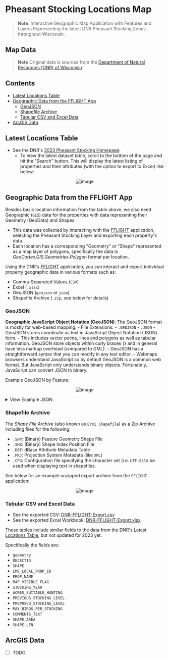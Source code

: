 # Pheasant Stocking Locations Map

> **Note**: Interactive Geographic Map Application with Features and Layers Representing the latest DNR Pheasant Stocking Zones throughout Wisconsin.

## Map Data

> **Note** Original data is sources from the [Department of Natural Resources (DNR) of Wisconsin](https://dnr.wisconsin.gov/).

## Contents

- [Latest Locations Table](#latest-locations-table)
- [Geographic Data from the FFLIGHT App](#geographic-data-from-the-fflight-app)
  - [GeoJSON](#geojson)
  - [Shapefile Archive](#shapefile-archive)
  - [Tabular CSV and Excel Data](#tabular-csv-and-excel-data)
 - [ArcGIS Data](#arcgis-data)

## Latest Locations Table

- See the DNR's [2023 Pheasant Stocking Homepage](https://apps.dnr.wi.gov/pheasantstocking/Index.aspx):
  - To view the latest dataset table, scroll to the bottom of the page and hit the "Search" button. This will display the latest listing of properties and their attributes (with the option to export to Excel) like below: 

<center>
  
![image](https://github.com/lakecountryhuntclub/pheasant-stocking-locations-map/assets/32652297/691fb999-2565-47ec-a7c5-c69cb52994e8)

</center>


## Geographic Data from the FFLIGHT App

Besides basic location information from the table above, we also need Geographic (`GIS`) data for the properties with data representing their Geometry (GeoData) and Shapes.

- This data was collected by interacting with the [FFLIGHT](https://dnr.wisconsin.gov/topic/Lands/FFLIGHT.html) application, selecting the Pheasant Stocking Layer and exporting each property's data.
- Each location has a corresponding "Geometry" or "Shape" represented as a map layer of polygons, specifically the data is *GeoCortex.GIS.Geometries.Polygon* format per location.

Using the DNR's [FFLIGHT](https://dnr.wisconsin.gov/topic/Lands/FFLIGHT.html) application, you can interact and export individual property geographic data in various formats such as:

- Comma-Separated Values (`CSV`)
- Excel (`.xlsx`)
- GeoJSON (`geojson` or `json`)
- Shapefile Archive (`.zip`, see below for details)  

### GeoJSON 

**Geographic JavaScript Object Notation (GeoJSON)**: The GeoJSON format is mostly for web-based mapping.
    -   File Extensions:
        -   `.GEOJSON`
        -   `.JSON`
    -   GeoJSON stores coordinate as text in JavaScript Object Notation (JSON) form. 
    -   This includes vector points, lines and polygons as well as tabular information. GeoJSON store objects within curly braces {} and in general have less markup overhead (compared to GML).
    -   GeoJSON has a straightforward syntax that you can modify in any text editor. 
    -   Webmaps browsers understand JavaScript so by default GeoJSON is a common web format. But JavaScript only understands binary objects. Fortunately, JavaScript can convert JSON to binary.

Example GeoJSON by Feature:

<center>

![image](https://github.com/lakecountryhuntclub/pheasant-stocking-locations-map/assets/32652297/360583a3-6ea6-4b44-9e1d-f7d1c3b59a8d)

</center>

<details><summary>View Example JSON</summary><p>

```json
{
    "type": "FeatureCollection",
    "name": "merged",
    "features": [
        {
            "type": "Feature",
            "properties": {
                "OBJECTID": 93740,
                "LMS_LOCAL_": 9493,
                "PROP_NAME": "SAUK PRAIRIE RECREATION AREA",
                "MAP_VISIBL": "Y",
                "STOCKING_Y": "2022",
                "ACRES_SUIT": 1000,
                "PROPOSED_S": 640,
                "MAX_BIRDS_": 100,
                "SHAPE_AREA": 4473445.1447146898,
                "SHAPE_LEN": 11418.340495075799
            },
            "geometry": {
                "type": "Polygon",
                "coordinates": [
                    [
                        [
                            543464.28870000038296,
                            322248.674499999731779
                        ],
                        [
                            543564.872899999842048,
                            322131.32630000077188
                        ],
                        [
                            543849.861499999649823,
                            321594.877199999988
                        ],
                        [
                            542760.199300000444055,
                            321653.551300000399351
                        ],
                        [
                            542768.581299999728799,
                            321041.664100000634789
                        ],
                        [
                            542701.5252,
                            321058.42820000089705
                        ],
                        [
                            542726.671299999579787,
                            320723.14750000089407
                        ],
                        [
                            543506.198800000362098,
                            320689.619400000199676
                        ],
                        [
                            543514.580799999646842,
                            319809.507699999958
                        ],
                        [
                            541335.25650000013411,
                            319809.507699999958
                        ],
                        [
                            541343.638500000350177,
                            320815.349700000137091
                        ],
                        [
                            541243.0543,
                            321033.282099999487
                        ],
                        [
                            541553.188900000415742,
                            321041.664100000634789
                        ],
                        [
                            541553.188900000415742,
                            322282.202600000426173
                        ],
                        [
                            543464.28870000038296,
                            322248.674499999731779
                        ]
                    ]
                ]
            }
        },
        // ... etc.
````

</p></details>

### Shapefile Archive

The *Shape File Archive* (also known as `Ersi Shapefile`) as a Zip Archive including files for the following:
  - `.SHP`: (Binary) Feature Geometry Shape File
  - `.SHX`: (Binary) Shape Index Position File
  - `.DBF`: dBase Attribute Metadata Table
  - `.PRJ`: Projection System Metadata (like `XML`)
  - `.CPG`: Configuration file specifying the character set (i.e. `UTF-8`) to be used when displaying text in shapefiles.

See below for an example unzipped export archive from the `FFLIGHT` application:

<center>
  
![image](https://github.com/lakecountryhuntclub/pheasant-stocking-locations-map/assets/32652297/da44c179-8bc0-4fca-a39c-135e6c9565a0)

</center>

### Tabular CSV and Excel Data

- See the exported CSV: [DNR-FFLIGHT-Export.csv](./dnr/DNR-FFLIGHT-Export.csv)
- See the exported Excel Workbook: [DNR-FFLIGHT-Export.xlsx](./dnr/DNR-FFLIGHT-Export.xlsx)

These tables include similar fields to the data from the DNR's [Latest Locations Table](#latest-locations-table), but not updated for 2023 yet.

Specifically the fields are:

- `geometry`
- `OBJECTID`
- `SHAPE`
- `LMS_LOCAL_PROP_ID`
- `PROP_NAME`
- `MAP_VISIBLE_FLAG`
- `STOCKING_YEAR`
- `ACRES_SUITABLE_HUNTING`
- `PREVIOUS_STOCKING_LEVEL`
- `PROPOSED_STOCKING_LEVEL`
- `MAX_BIRDS_PER_STOCKING`
- `COMMENTS_TEXT`
- `SHAPE.AREA`
- `SHAPE.LEN`

## ArcGIS Data

- [ ] TODO



